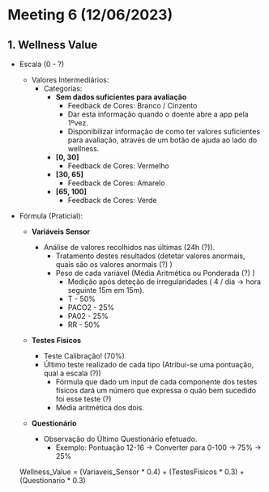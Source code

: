 # Meeting 6 (12/06/2023)

## 1. Wellness Value
  - Escala (0 - ?)
    - Valores Intermediários:
      - Categorias: 
        - **Sem dados suficientes para avaliação**
          - Feedback de Cores: Branco / Cinzento
          - Dar esta informação quando o doente abre a app pela 1ºvez.
          - Disponibilizar informação de como ter valores suficientes para avaliação, através de um botão de ajuda ao lado do wellness.
        - **[0, 30]**
          - Feedback de Cores: Vermelho
        - **[30, 65]**
          - Feedback de Cores: Amarelo
        - **[65, 100]**
          - Feedback de Cores: Verde
  
  - Fórmula (Praticial): 
    - **Variáveis Sensor** 
      - Análise de valores recolhidos nas últimas (24h (?)).
        - Tratamento destes resultados (detetar valores anormais, quais são os valores anormais (?) )
        - Peso de cada variável (Média Aritmética ou Ponderada (?) )
          - Medição após deteção de irregularidades ( 4 / dia -> hora seguinte 15m em 15m).
          - T - 50%
          - PACO2 - 25% 
          - PA02 - 25%
          - RR - 50%
  
    - **Testes Fisicos**
      - Teste Calibração! (70%)
      - Último teste realizado de cada tipo (Atribui-se uma pontuação, qual a escala (?))
        - Fórmula que dado um input de cada componente dos testes fisicos dará um número que expressa o quão bem sucedido foi esse teste (?)
        - Média aritmética dos dois.
  
    - **Questionário**
      - Observação do Último Questionário efetuado.
        - Exemplo: Pontuação 12-16 -> Converter para 0-100 -> 75% -> 25%

    Wellness_Value = (Variaveis_Sensor * 0.4) + (TestesFisicos * 0.3) + (Questionario * 0.3) 

